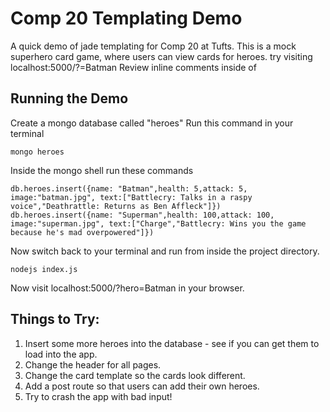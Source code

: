 # Comp 20 Templating Demo
A quick demo of jade templating for Comp 20 at Tufts. This is a mock superhero card game, where users can view cards for heroes.
try visiting localhost:5000/?=Batman
Review inline comments inside of

## Running the Demo
Create a mongo database called "heroes"
Run this command in your terminal

```
mongo heroes
```

Inside the mongo shell run these commands

```
db.heroes.insert({name: "Batman",health: 5,attack: 5, image:"batman.jpg", text:["Battlecry: Talks in a raspy voice","Deathrattle: Returns as Ben Affleck"]})
db.heroes.insert({name: "Superman",health: 100,attack: 100, image:"superman.jpg", text:["Charge","Battlecry: Wins you the game because he's mad overpowered"]})
```

Now switch back to your terminal and run from inside the project directory.

```
nodejs index.js
```

Now visit localhost:5000/?hero=Batman in your browser.


## Things to Try:
1. Insert some more heroes into the database - see if you can get them to load into the app.
2. Change the header for all pages.
3. Change the card template so the cards look different.
4. Add a post route so that users can add their own heroes.
5. Try to crash the app with bad input!  
